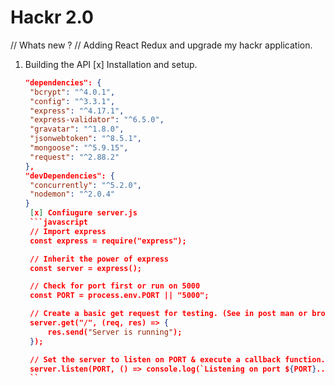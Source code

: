 # Hackr 2.0

// Whats new ?
// Adding React Redux and upgrade my hackr application.

1. Building the API
   [x] Installation and setup.

   ````json
   "dependencies": {
    "bcrypt": "^4.0.1",
    "config": "^3.3.1",
    "express": "^4.17.1",
    "express-validator": "^6.5.0",
    "gravatar": "^1.8.0",
    "jsonwebtoken": "^8.5.1",
    "mongoose": "^5.9.15",
    "request": "^2.88.2"
   },
   "devDependencies": {
    "concurrently": "^5.2.0",
    "nodemon": "^2.0.4"
   }
    [x] Confiugure server.js
    ```javascript
    // Import express
    const express = require("express");

    // Inherit the power of express
    const server = express();

    // Check for port first or run on 5000
    const PORT = process.env.PORT || "5000";

    // Create a basic get request for testing. (See in post man or browser.)
    server.get("/", (req, res) => {
        res.send("Server is running");
    });

    // Set the server to listen on PORT & execute a callback function.
    server.listen(PORT, () => console.log(`Listening on port ${PORT}...`));
    ``

